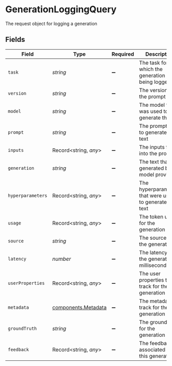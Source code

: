 # GenerationLoggingQuery

The request object for logging a generation


## Fields

| Field                                                      | Type                                                       | Required                                                   | Description                                                |
| ---------------------------------------------------------- | ---------------------------------------------------------- | ---------------------------------------------------------- | ---------------------------------------------------------- |
| `task`                                                     | *string*                                                   | :heavy_minus_sign:                                         | The task for which the generation is being logged          |
| `version`                                                  | *string*                                                   | :heavy_minus_sign:                                         | The version of the prompt                                  |
| `model`                                                    | *string*                                                   | :heavy_minus_sign:                                         | The model that was used to generate the text               |
| `prompt`                                                   | *string*                                                   | :heavy_minus_sign:                                         | The prompt used to generate the text                       |
| `inputs`                                                   | Record<string, *any*>                                      | :heavy_minus_sign:                                         | The inputs filled into the prompt                          |
| `generation`                                               | *string*                                                   | :heavy_minus_sign:                                         | The text that was generated by the model provider          |
| `hyperparameters`                                          | Record<string, *any*>                                      | :heavy_minus_sign:                                         | The hyperparameters that were used to generate the text    |
| `usage`                                                    | Record<string, *any*>                                      | :heavy_minus_sign:                                         | The token usage for the generation                         |
| `source`                                                   | *string*                                                   | :heavy_minus_sign:                                         | The source of the generation                               |
| `latency`                                                  | *number*                                                   | :heavy_minus_sign:                                         | The latency of the generation in milliseconds              |
| `userProperties`                                           | Record<string, *any*>                                      | :heavy_minus_sign:                                         | The user properties to track for the generation            |
| `metadata`                                                 | [components.Metadata](../../models/components/metadata.md) | :heavy_minus_sign:                                         | The metadata to track for the generation                   |
| `groundTruth`                                              | *string*                                                   | :heavy_minus_sign:                                         | The ground truth for the generation                        |
| `feedback`                                                 | Record<string, *any*>                                      | :heavy_minus_sign:                                         | The feedback associated with this generation               |